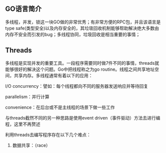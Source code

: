 ## GO语言简介

多线程，并发，锁这一块GO做的非常优秀；有非常方便的RPC包，并且该语言是type safe(类型安全)以及内存安全的，其垃圾回收机制能够帮助解决绝大多数由内存不安全而引发的bug；多线程协同，垃圾回收是相当重要的事情；

## Threads

多线程是实现并发的重要工具。一段程序需要同时做7件不同的事情，threads就能够很好的解决这个问题。Go中把线程称之为go routine。线程之间共享地址空间，共享内存。多线程通常有着以下的应用：

I/O concurrency：譬如：每个线程都向不同的服务器发送响应并等待回复

parallelism：并行计算

convenience：在后台或不是主线程的场景下做一些工作

与threads截然不同的另一种思路是使用event driven（事件驱动）方法去进行编程，这里不再赘述

利用threads去编写程序存在以下几个难点：

1. 数据共享：（race）
